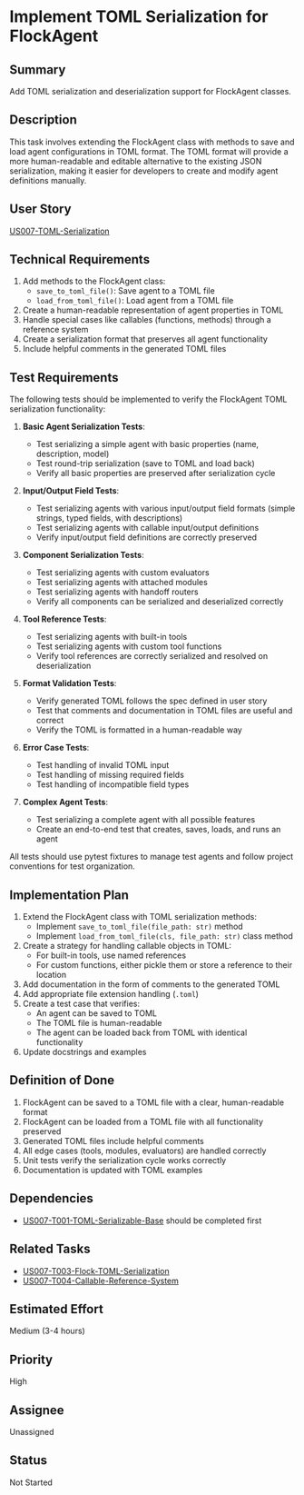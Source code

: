 # Implement TOML Serialization for FlockAgent

## Summary

Add TOML serialization and deserialization support for FlockAgent classes.

## Description

This task involves extending the FlockAgent class with methods to save and load agent configurations in TOML format. The TOML format will provide a more human-readable and editable alternative to the existing JSON serialization, making it easier for developers to create and modify agent definitions manually.

## User Story

[US007-TOML-Serialization](.project/userstories/US007-TOML-Serialization.md)

## Technical Requirements

1. Add methods to the FlockAgent class:
   - `save_to_toml_file()`: Save agent to a TOML file
   - `load_from_toml_file()`: Load agent from a TOML file
2. Create a human-readable representation of agent properties in TOML
3. Handle special cases like callables (functions, methods) through a reference system
4. Create a serialization format that preserves all agent functionality
5. Include helpful comments in the generated TOML files

## Test Requirements

The following tests should be implemented to verify the FlockAgent TOML serialization functionality:

1. **Basic Agent Serialization Tests**:
   - Test serializing a simple agent with basic properties (name, description, model)
   - Test round-trip serialization (save to TOML and load back)
   - Verify all basic properties are preserved after serialization cycle

2. **Input/Output Field Tests**:
   - Test serializing agents with various input/output field formats (simple strings, typed fields, with descriptions)
   - Test serializing agents with callable input/output definitions
   - Verify input/output field definitions are correctly preserved

3. **Component Serialization Tests**:
   - Test serializing agents with custom evaluators
   - Test serializing agents with attached modules
   - Test serializing agents with handoff routers
   - Verify all components can be serialized and deserialized correctly

4. **Tool Reference Tests**:
   - Test serializing agents with built-in tools
   - Test serializing agents with custom tool functions
   - Verify tool references are correctly serialized and resolved on deserialization

5. **Format Validation Tests**:
   - Verify generated TOML follows the spec defined in user story
   - Test that comments and documentation in TOML files are useful and correct
   - Verify the TOML is formatted in a human-readable way

6. **Error Case Tests**:
   - Test handling of invalid TOML input
   - Test handling of missing required fields
   - Test handling of incompatible field types

7. **Complex Agent Tests**:
   - Test serializing a complete agent with all possible features
   - Create an end-to-end test that creates, saves, loads, and runs an agent

All tests should use pytest fixtures to manage test agents and follow project conventions for test organization.

## Implementation Plan

1. Extend the FlockAgent class with TOML serialization methods:
   - Implement `save_to_toml_file(file_path: str)` method
   - Implement `load_from_toml_file(cls, file_path: str)` class method
2. Create a strategy for handling callable objects in TOML:
   - For built-in tools, use named references
   - For custom functions, either pickle them or store a reference to their location
3. Add documentation in the form of comments to the generated TOML
4. Add appropriate file extension handling (`.toml`)
5. Create a test case that verifies:
   - An agent can be saved to TOML
   - The TOML file is human-readable
   - The agent can be loaded back from TOML with identical functionality
6. Update docstrings and examples

## Definition of Done

1. FlockAgent can be saved to a TOML file with a clear, human-readable format
2. FlockAgent can be loaded from a TOML file with all functionality preserved
3. Generated TOML files include helpful comments
4. All edge cases (tools, modules, evaluators) are handled correctly
5. Unit tests verify the serialization cycle works correctly
6. Documentation is updated with TOML examples

## Dependencies

- [US007-T001-TOML-Serializable-Base](.project/tasks/US007-T001-TOML-Serializable-Base.md) should be completed first

## Related Tasks

- [US007-T003-Flock-TOML-Serialization](.project/tasks/US007-T003-Flock-TOML-Serialization.md)
- [US007-T004-Callable-Reference-System](.project/tasks/US007-T004-Callable-Reference-System.md)

## Estimated Effort

Medium (3-4 hours)

## Priority

High

## Assignee

Unassigned

## Status

Not Started
